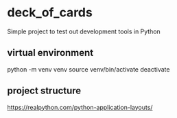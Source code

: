 # deck_of_cards
Simple project to test out development tools in Python

## virtual environment
python -m venv venv
source venv/bin/activate
deactivate

## project structure
https://realpython.com/python-application-layouts/
